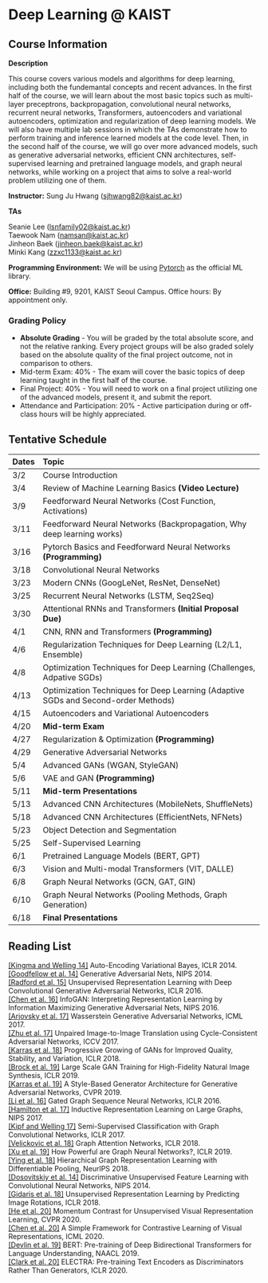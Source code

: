 # Deep Learning @ KAIST

## Course Information

**Description**

This course covers various models and algorithms for deep learning, including both the fundemantal concepts and recent advances. In the first half of the course, we will learn about the most basic topics such as multi-layer preceptrons, backpropagation, convolutional neural networks, recurrent neural networks, Transformers, autoencoders and variational autoencoders, optimization and regularization of deep learning models. We will also have multiple lab sessions in which the TAs demonstrate how to perform training and inference learned models at the code level. Then, in the second half of the course, we will go over more advanced models, such as generative adversarial networks, efficient CNN architectures, self-supervised learning and pretrained language models, and graph neural networks, while working on a project that aims to solve a real-world problem utilizing one of them.  

**Instructor:** Sung Ju Hwang (sjhwang82@kaist.ac.kr)  

**TAs** 

Seanie Lee (lsnfamily02@kaist.ac.kr)  
Taewook Nam (namsan@kaist.ac.kr)  
Jinheon Baek (jinheon.baek@kaist.ac.kr)  
Minki Kang (zzxc1133@kaist.ac.kr)  

**Programming Environment:**
We will be using [Pytorch](https://pytorch.org/) as the official ML library.

**Office:** 
Building #9, 9201, KAIST Seoul Campus. 
Office hours: By appointment only.

### Grading Policy
* **Absolute Grading** - You will be graded by the total absolute score, and not the relative ranking. Every project groups will be also graded solely based on the absolute quality of the final project outcome, not in comparison to others.
* Mid-term Exam: 40% - The exam will cover the basic topics of deep learning taught in the first half of the course.
* Final Project: 40% - You will need to work on a final project utilizing one of the advanced models, present it, and submit the report.
* Attendance and Participation: 20% - Active participation during or off-class hours will be highly appreciated.

## Tentative Schedule

| Dates | Topic | 
|---|:---|
|3/2| Course Introduction |
|3/4| Review of Machine Learning Basics **(Video Lecture)** |
|3/9| Feedforward Neural Networks (Cost Function, Activations)
|3/11| Feedforward Neural Networks (Backpropagation, Why deep learning works)
|3/16| Pytorch Basics and Feedforward Neural Networks **(Programming)** 
|3/18| Convolutional Neural Networks
|3/23| Modern CNNs (GoogLeNet, ResNet, DenseNet)
|3/25| Recurrent Neural Networks (LSTM, Seq2Seq)
|3/30| Attentional RNNs and Transformers **(Initial Proposal Due)**
|4/1| CNN, RNN and Transformers **(Programming)**
|4/6| Regularization Techniques for Deep Learning (L2/L1, Ensemble)  
|4/8| Optimization Techniques for Deep Learning (Challenges, Adpative SGDs) 
|4/13| Optimization Techniques for Deep Learning (Adaptive SGDs and Second-order Methods) 
|4/15| Autoencoders and Variational Autoencoders
|4/20| **Mid-term Exam**
|4/27| Regularization & Optimization **(Programming)**
|4/29| Generative Adversarial Networks
|5/4| Advanced GANs (WGAN, StyleGAN)
|5/6| VAE and GAN **(Programming)**
|5/11| **Mid-term Presentations**
|5/13| Advanced CNN Architectures (MobileNets, ShuffleNets)
|5/18| Advanced CNN Architectures (EfficientNets, NFNets)
|5/23| Object Detection and Segmentation
|5/25| Self-Supervised Learning 
|6/1| Pretrained Language Models (BERT, GPT)
|6/3| Vision and Multi-modal Transformers (VIT, DALLE)
|6/8| Graph Neural Networks (GCN, GAT, GIN)
|6/10| Graph Neural Networks (Pooling Methods, Graph Generation)
|6/18| **Final Presentations**

## Reading List
[[Kingma and Welling 14]](https://arxiv.org/pdf/1312.6114.pdf) Auto-Encoding Variational Bayes, ICLR 2014.   
[[Goodfellow et al. 14]](https://papers.nips.cc/paper/5423-generative-adversarial-nets.pdf) Generative Adversarial Nets, NIPS 2014.   
[[Radford et al. 15]](https://arxiv.org/abs/1511.06434) Unsupervised Representation Learning with Deep Convolutional Generative Adversarial Networks, ICLR 2016.   
[[Chen et al. 16]](https://papers.nips.cc/paper/6399-infogan-interpretable-representation-learning-by-information-maximizing-generative-adversarial-nets.pdf) InfoGAN: Interpreting Representation Learning by Information Maximizing Generative Adversarial Nets, NIPS 2016.   
[[Arjovsky et al. 17]](http://proceedings.mlr.press/v70/arjovsky17a/arjovsky17a.pdf) Wasserstein Generative Adversarial Networks, ICML 2017.  
[[Zhu et al. 17]](https://arxiv.org/pdf/1703.10593.pdf) Unpaired Image-to-Image Translation using Cycle-Consistent Adversarial Networks, ICCV 2017.  
[[Karras et al. 18]](https://openreview.net/forum?id=Hk99zCeAb) Progressive Growing of GANs for Improved Quality, Stability, and Variation, ICLR 2018.  
[[Brock et al. 19]](https://openreview.net/pdf?id=B1xsqj09Fm) Large Scale GAN Training for High-Fidelity Natural Image Synthesis, ICLR 2019.  
[[Karras et al. 19]](http://openaccess.thecvf.com/content_CVPR_2019/papers/Karras_A_Style-Based_Generator_Architecture_for_Generative_Adversarial_Networks_CVPR_2019_paper.pdf) A Style-Based Generator Architecture for Generative Adversarial Networks, CVPR 2019.  
[[Li et al. 16]](https://arxiv.org/pdf/1511.05493.pdf) Gated Graph Sequence Neural Networks, ICLR 2016.  
[[Hamilton et al. 17]](https://papers.nips.cc/paper/6703-inductive-representation-learning-on-large-graphs.pdf) Inductive Representation Learning on Large Graphs, NIPS 2017.  
[[Kipf and Welling 17]](https://openreview.net/pdf?id=SJU4ayYgl) Semi-Supervised Classification with Graph Convolutional Networks, ICLR 2017.  
[[Velickovic et al. 18]](https://openreview.net/pdf?id=rJXMpikCZ) Graph Attention Networks, ICLR 2018.   
[[Xu et al. 19]](https://openreview.net/forum?id=ryGs6iA5Km) How Powerful are Graph Neural Networks?, ICLR 2019.  
[[Ying et al. 18]](https://papers.nips.cc/paper/7729-hierarchical-graph-representation-learning-with-differentiable-pooling.pdf) Hierarchical Graph Representation Learning with Differentiable Pooling, NeurIPS 2018.  
[[Dosovitskiy et al. 14]](https://papers.nips.cc/paper/5548-discriminative-unsupervised-feature-learning-with-convolutional-neural-networks.pdf) Discriminative Unsupervised Feature Learning with Convolutional Neural Networks, NIPS 2014.  
[[Gidaris et al. 18]](https://openreview.net/pdf?id=S1v4N2l0-) Unsupervised Representation Learning by Predicting Image Rotations, ICLR 2018.  
[[He et al. 20]](https://openaccess.thecvf.com/content_CVPR_2020/papers/He_Momentum_Contrast_for_Unsupervised_Visual_Representation_Learning_CVPR_2020_paper.pdf) Momentum Contrast for Unsupervised Visual Representation Learning, CVPR 2020.  
[[Chen et al. 20]](https://proceedings.icml.cc/static/paper_files/icml/2020/6165-Paper.pdf) A Simple Framework for Contrastive Learning of Visual Representations, ICML 2020.  
[[Devlin et al. 19]](https://www.aclweb.org/anthology/N19-1423.pdf) BERT: Pre-training of Deep Bidirectional Transformers for Language Understanding, NAACL 2019.  
[[Clark et al. 20]](https://openreview.net/pdf?id=r1xMH1BtvB) ELECTRA: Pre-training Text Encoders as Discriminators Rather Than Generators, ICLR 2020.  


